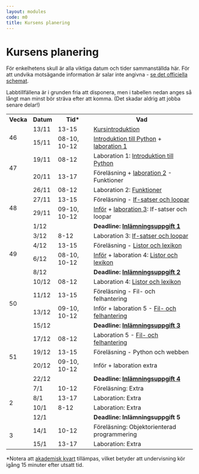 ```yaml
---
layout: modules
code: m0
title: Kursens planering
---
```


# Kursens planering

För enkelhetens skull är alla viktiga datum och tider sammanställda här. För att undvika motsägande information är salar inte angivna - [se det officiella schemat](https://schema.mau.se/setup/jsp/Schema.jsp?startDatum=idag&intervallTyp=m&intervallAntal=6&sprak=SV&sokMedAND=true&forklaringar=true&resurser=k.DA354A-20192-98092-).

Labbtillfällena är i grunden fria att disponera, men i tabellen nedan anges så långt man minst bör sträva efter att komma. (Det skadar aldrig att jobba senare delar!)

<table class="table" id="plan">
    <tr class="odd header">
        <th>Vecka</th>
        <th>Datum</th>
        <th>Tid*</th>
        <th>Vad</th>
    </tr>
    <tr class="lecture even">
        <td rowspan="2">46</td>
        <td>13/11</td>
        <td>13-15</td>
        <td><a href="/modules/m1/lectures/F01.html">Kursintroduktion</a></td>
    </tr>
    <tr class="laboration even">
        <td>15/11</td>
        <td>08-10, 10-12</td>
        <td><a href="/modules/m1/lectures/F02.html">Introduktion till Python</a> + <a href="/modules/m1/">laboration 1</a></td>
    </tr>
    <tr class="laboration odd">
        <td rowspan="2">47</td>
        <td>19/11</td>
        <td>08-12</td>
        <td>Laboration 1: <a href="/modules/m1/">Introduktion till Python</a></td>
    </tr>
    <tr class="lecture odd">
        <td>20/11</td>
        <td>13-17</td>
        <td>Föreläsning + <a href="/modules/m2/">laboration 2</a> - Funktioner</td>
    </tr>
    <tr class="laboration even">
        <td rowspan="4">48</td>
        <td>26/11</td>
        <td>08-12</td>
        <td>Laboration 2: <a href="/modules/m2/">Funktioner</a></td>
    </tr>
    <tr class="lecture even">
        <td>27/11</td>
        <td>13-15</td>
        <td>Föreläsning - <a href="/modules/m3/lectures/F01.html">If-satser och loopar</a></td>
    </tr>
    <tr class="laboration even">
        <td>29/11</td>
        <td>09-10, 10-12</td>
        <td><a href="/modules/m3/lectures/F02.html">Inför</a> + <a href="/modules/m3/">laboration 3</a>: If-satser och loopar</td>
    </tr>
    <tr class="tenta assignment even">
        <td colspan="2">1/12</td>
        <td><strong>Deadline: <a href="/modules/m2/assignments/U1.html">Inlämningsuppgift 1</a></strong></td>
    </tr>
    <tr class="laboration odd">
        <td rowspan="4">49</td>
        <td>3/12</td>
        <td>8-12</td>
        <td>Laboration 3: <a href="/modules/m3/">If-satser och loopar</a></td>
    </tr>    
    <tr class="lecture odd">
        <td>4/12</td>
        <td>13-15</td>
        <td>Föreläsning - <a href="/modules/m4/lectures/F01.html">Listor och lexikon</a></td>
    </tr>
    <tr class="laboration odd">
        <td>6/12</td>
        <td>08-10, 10-12</td>
        <td><a href="/modules/m4/lectures/F02.html">Inför</a> + laboration 4: <a href="/modules/m4/">Listor och lexikon</a></td>
    </tr>
    <tr class="tenta assignment odd">
		<td colspan="2">8/12</td>
        <td><strong>Deadline: <a href="/modules/m3/assignments/U1.html">Inlämningsuppgift 2</a></strong></td>
	</tr>
    <tr class="laboration even">
        <td rowspan="4">50</td>
        <td>10/12</td>
        <td>08-12</td>
        <td>Laboration 4: <a href="/modules/m4/">Listor och lexikon</a></td>
    </tr>
    <tr class="lecture even">
        <td>11/12</td>
        <td>13-15</td>
        <td>Föreläsning - Fil- och felhantering</td>
    </tr>
	<tr class="laboration even">
        <td>13/12</td>
        <td>09-10, 10-12</td>
        <td>Inför + laboration 5 - <a href="/modules/m5/">Fil- och felhantering</a></td>
    </tr>
   	<tr class="tenta assignment even">
		<td colspan="2">15/12</td>
        <td><strong>Deadline: <a href="/modules/m4/assignments/U1.html">Inlämningsuppgift 3</a></strong></td>
	</tr>
    <tr class="laboration odd">
        <td rowspan="4">51</td>
        <td>17/12</td>
        <td>08-12</td>
        <td>Laboration 5 - <a href="/modules/m5/">Fil- och felhantering</a></td>
    </tr>
	<tr class="lecture odd">
		<td>19/12</td>
		<td>13-15</td>
		<td>Föreläsning - Python och webben</td>
	</tr>
    <tr class="laboration odd">
        <td>20/12</td>
		<td>09-10, 10-12</td>
        <td>Inför + laboration extra</td>
    </tr>
    <tr class="tenta assignment odd">
		<td colspan="2">22/12</td>
        <td><strong>Deadline: <a href="/modules/m5/assignments/U1.html">Inlämningsuppgift 4</a></strong></td>
	</tr>
    <tr class="laboration even">
        <td rowspan="4">2</td>
        <td>7/1</td>
        <td>10-12</td>
        <td>Föreläsning: Extra</td>
    </tr>
    <tr class="laboration even">
        <td>8/1</td>
        <td>13-17</td>
        <td>Laboration: Extra</td>
    </tr>
	<tr class="lecture even">
		<td>10/1</td>
		<td>8-12</td>
		<td>Laboration: Extra</td>
	</tr>
	<tr class="tenta assignment even">
		<td colspan="2">12/1</td>
        <td><strong>Deadline: Inlämningsuppgift 5</strong></td>
	</tr>
    <tr class="laboration odd">
        <td rowspan="2">3</td>
        <td>14/1</td>
        <td>10-12</td>
        <td>Föreläsning: Objektorienterad programmering</td>
    </tr>
    <tr class="laboration odd">
        <td>15/1</td>
        <td>13-17</td>
        <td>Laboration: Extra</td>
    </tr>
</table>

<p>*Notera att <a href="https://sv.wikipedia.org/wiki/Akademisk_kvart">akademisk kvart</a> tillämpas, vilket betyder att undervisning kör igång 15 minuter efter utsatt tid.</p>
